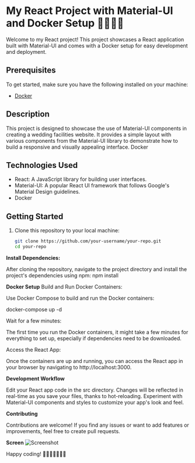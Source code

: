 # My React Project with Material-UI and Docker Setup  🚀🚀🚀🚀

Welcome to my React project! This project showcases a React application built with Material-UI and comes with a Docker setup for easy development and deployment.

## Prerequisites

To get started, make sure you have the following installed on your machine:

- [Docker](https://www.docker.com/products/docker-desktop)

## Description

This project is designed to showcase the use of Material-UI components in creating a wedding facilities website. It provides a simple layout with various components from the Material-UI library to demonstrate how to build a responsive and visually appealing interface.
Docker 

## Technologies Used

- React: A JavaScript library for building user interfaces.
- Material-UI: A popular React UI framework that follows Google's Material Design guidelines.
- Docker
## Getting Started

1. Clone this repository to your local machine:

   ```bash
   git clone https://github.com/your-username/your-repo.git
   cd your-repo
   
**Install Dependencies:**

After cloning the repository, navigate to the project directory and install the project's dependencies using npm:
npm install

**Docker Setup**
Build and Run Docker Containers:

Use Docker Compose to build and run the Docker containers:

docker-compose up -d

Wait for a few minutes:

The first time you run the Docker containers, it might take a few minutes for everything to set up, especially if dependencies need to be downloaded.

Access the React App:

Once the containers are up and running, you can access the React app in your browser by navigating to http://localhost:3000.

**Development Workflow**

Edit your React app code in the src directory.
Changes will be reflected in real-time as you save your files, thanks to hot-reloading.
Experiment with Material-UI components and styles to customize your app's look and feel.

**Contributing**

Contributions are welcome! If you find any issues or want to add features or improvements, feel free to create pull requests.

**Screen**
![Screenshot](src/Images/ScreenDesign/Screen.png)

Happy coding! 🚀🚀🚀🚀🚀🚀🚀


